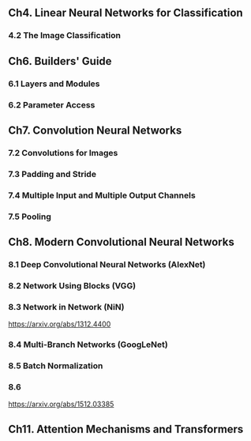 ## Ch4. Linear Neural Networks for Classification

### 4.2 The Image Classification

## Ch6. Builders' Guide

### 6.1 Layers and Modules

### 6.2 Parameter Access

[//]: # (### 6.3 Parameter Management)

## Ch7. Convolution Neural Networks

### 7.2 Convolutions for Images

### 7.3 Padding and Stride

### 7.4 Multiple Input and Multiple Output Channels

### 7.5 Pooling

## Ch8. Modern Convolutional Neural Networks

### 8.1 Deep Convolutional Neural Networks (AlexNet)

### 8.2 Network Using Blocks (VGG)

### 8.3 Network in Network (NiN)
https://arxiv.org/abs/1312.4400

### 8.4 Multi-Branch Networks (GoogLeNet)

### 8.5 Batch Normalization

### 8.6
https://arxiv.org/abs/1512.03385

## Ch11. Attention Mechanisms and Transformers




